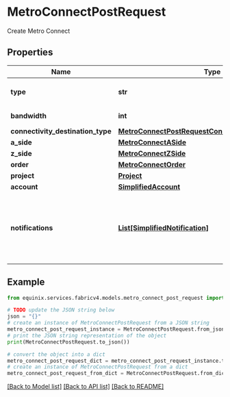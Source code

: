 # MetroConnectPostRequest

Create Metro Connect

## Properties

Name | Type | Description | Notes
------------ | ------------- | ------------- | -------------
**type** | **str** | Metro Connect Type | 
**bandwidth** | **int** | Bandwidth in Mbps | 
**connectivity_destination_type** | [**MetroConnectPostRequestConnectivityDestinationType**](MetroConnectPostRequestConnectivityDestinationType.md) |  | 
**a_side** | [**MetroConnectASide**](MetroConnectASide.md) |  | 
**z_side** | [**MetroConnectZSide**](MetroConnectZSide.md) |  | 
**order** | [**MetroConnectOrder**](MetroConnectOrder.md) |  | [optional] 
**project** | [**Project**](Project.md) |  | [optional] 
**account** | [**SimplifiedAccount**](SimplifiedAccount.md) |  | 
**notifications** | [**List[SimplifiedNotification]**](SimplifiedNotification.md) | Preferences for notifications on connection configuration or status changes | [optional] 

## Example

```python
from equinix.services.fabricv4.models.metro_connect_post_request import MetroConnectPostRequest

# TODO update the JSON string below
json = "{}"
# create an instance of MetroConnectPostRequest from a JSON string
metro_connect_post_request_instance = MetroConnectPostRequest.from_json(json)
# print the JSON string representation of the object
print(MetroConnectPostRequest.to_json())

# convert the object into a dict
metro_connect_post_request_dict = metro_connect_post_request_instance.to_dict()
# create an instance of MetroConnectPostRequest from a dict
metro_connect_post_request_from_dict = MetroConnectPostRequest.from_dict(metro_connect_post_request_dict)
```
[[Back to Model list]](../README.md#documentation-for-models) [[Back to API list]](../README.md#documentation-for-api-endpoints) [[Back to README]](../README.md)


